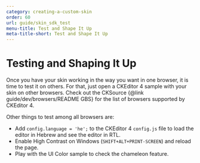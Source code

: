 ```yaml
---
category: creating-a-custom-skin
order: 60
url: guide/skin_sdk_test
menu-title: Test and Shape It Up
meta-title-short: Test and Shape It Up
---
```

<!--
Copyright (c) 2003-2023, CKSource Holding sp. z o.o. All rights reserved.
For licensing, see LICENSE.md.
-->

# Testing and Shaping It Up

Once you have your skin working in the way you want in one browser, it is time to test it on others. For that, just open a CKEditor 4 sample with your skin on other browsers. Check out the CKSource {@link guide/dev/browsers/README GBS} for the list of browsers supported by CKEditor 4.

Other things to test among all browsers are:

* Add `config.language = 'he';` to the CKEditor 4 `config.js` file to load the editor in Hebrew and see the editor in RTL.
* Enable High Contrast on Windows (`SHIFT+ALT+PRINT-SCREEN`) and reload the page.
* Play with the UI Color sample to check the chameleon feature.
